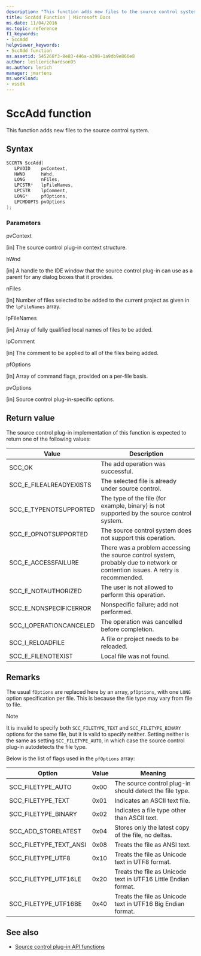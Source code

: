 ```yaml
---
description: "This function adds new files to the source control system."
title: SccAdd Function | Microsoft Docs
ms.date: 11/04/2016
ms.topic: reference
f1_keywords:
- SccAdd
helpviewer_keywords:
- SccAdd function
ms.assetid: 545268f3-8e83-446a-a398-1a9db9e866e8
author: leslierichardson95
ms.author: lerich
manager: jmartens
ms.workload:
- vssdk
---
```

# SccAdd function
This function adds new files to the source control system.

## Syntax

```cpp
SCCRTN SccAdd(
   LPVOID    pvContext,
   HWND      hWnd,
   LONG      nFiles,
   LPCSTR*   lpFileNames,
   LPCSTR    lpComment,
   LONG*     pfOptions,
   LPCMDOPTS pvOptions
);
```

### Parameters
 pvContext

[in] The source control plug-in context structure.

 hWnd

[in] A handle to the IDE window that the source control plug-in can use as a parent for any dialog boxes that it provides.

 nFiles

[in] Number of files selected to be added to the current project as given in the `lpFileNames` array.

 lpFileNames

[in] Array of fully qualified local names of files to be added.

 lpComment

[in] The comment to be applied to all of the files being added.

 pfOptions

[in] Array of command flags, provided on a per-file basis.

 pvOptions

[in] Source control plug-in-specific options.

## Return value
 The source control plug-in implementation of this function is expected to return one of the following values:

|Value|Description|
|-----------|-----------------|
|SCC_OK|The add operation was successful.|
|SCC_E_FILEALREADYEXISTS|The selected file is already under source control.|
|SCC_E_TYPENOTSUPPORTED|The type of the file (for example, binary) is not supported by the source control system.|
|SCC_E_OPNOTSUPPORTED|The source control system does not support this operation.|
|SCC_E_ACCESSFAILURE|There was a problem accessing the source control system, probably due to network or contention issues. A retry is recommended.|
|SCC_E_NOTAUTHORIZED|The user is not allowed to perform this operation.|
|SCC_E_NONSPECIFICERROR|Nonspecific failure; add not performed.|
|SCC_I_OPERATIONCANCELED|The operation was cancelled before completion.|
|SCC_I_RELOADFILE|A file or project needs to be reloaded.|
|SCC_E_FILENOTEXIST|Local file was not found.|

## Remarks
 The usual `fOptions` are replaced here by an array, `pfOptions`, with one `LONG` option specification per file. This is because the file type may vary from file to file.

> [!NOTE]
> It is invalid to specify both `SCC_FILETYPE_TEXT` and `SCC_FILETYPE_BINARY` options for the same file, but it is valid to specify neither. Setting neither is the same as setting `SCC_FILETYPE_AUTO`, in which case the source control plug-in autodetects the file type.

 Below is the list of flags used in the `pfOptions` array:

|Option|Value|Meaning|
|------------|-----------|-------------|
|SCC_FILETYPE_AUTO|0x00|The source control plug-in should detect the file type.|
|SCC_FILETYPE_TEXT|0x01|Indicates an ASCII text file.|
|SCC_FILETYPE_BINARY|0x02|Indicates a file type other than ASCII text.|
|SCC_ADD_STORELATEST|0x04|Stores only the latest copy of the file, no deltas.|
|SCC_FILETYPE_TEXT_ANSI|0x08|Treats the file as ANSI text.|
|SCC_FILETYPE_UTF8|0x10|Treats the file as Unicode text in UTF8 format.|
|SCC_FILETYPE_UTF16LE|0x20|Treats the file as Unicode text in UTF16 Little Endian format.|
|SCC_FILETYPE_UTF16BE|0x40|Treats the file as Unicode text in UTF16 Big Endian format.|

## See also
- [Source control plug-in API functions](../extensibility/source-control-plug-in-api-functions.md)
